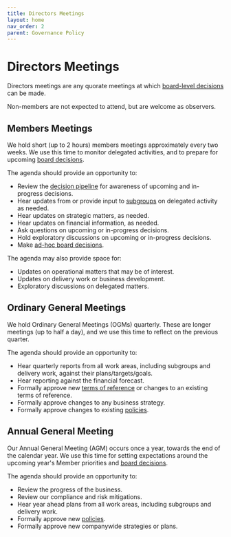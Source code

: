 ```yaml
---
title: Directors Meetings
layout: home
nav_order: 2
parent: Governance Policy
---
```


# Directors Meetings

Directors meetings are any quorate meetings at which [board-level decisions](boarddecisions) can be made.

Non-members are not expected to attend, but are welcome as observers.

## Members Meetings

We hold short (up to 2 hours) members meetings approximately every two weeks. We use this time to monitor delegated activities, and to prepare for upcoming [board decisions](boarddecisions).

The agenda should provide an opportunity to:

* Review the [decision pipeline](boarddecisions#decision-pipeline) for awareness of upcoming and in-progress decisions.
* Hear updates from or provide input to [subgroups](delegation#subgroups) on delegated activity as needed.
* Hear updates on strategic matters, as needed.
* Hear updates on financial information, as needed.
* Ask questions on upcoming or in-progress decisions.
* Hold exploratory discussions on upcoming or in-progress decisions.
* Make [ad-hoc board decisions](boarddecisions#ad-hoc-board-decisions).

The agenda may also provide space for:

* Updates on operational matters that may be of interest.
* Updates on delivery work or business development.
* Exploratory discussions on delegated matters.

## Ordinary General Meetings

We hold Ordinary General Meetings (OGMs) quarterly. These are longer meetings (up to half a day), and we use this time to reflect on the previous quarter.

The agenda should provide an opportunity to:

* Hear quarterly reports from all work areas, including subgroups and delivery work, against their plans/targets/goals.
* Hear reporting against the financial forecast.
* Formally approve new [terms of reference](delegation#terms-of-reference) or changes to an existing terms of reference.
* Formally approve changes to any business strategy.
* Formally approve changes to existing [policies](policies).

## Annual General Meeting

Our Annual General Meeting (AGM) occurs once a year, towards the end of the calendar year. We use this time for setting expectations around the upcoming year's Member priorities and [board decisions](boarddecisions).

The agenda should provide an opportunity to:

* Review the progress of the business.
* Review our compliance and risk mitigations.
* Hear year ahead plans from all work areas, including subgroups and delivery work.
* Formally approve new [policies](policies).
* Formally approve new companywide strategies or plans.